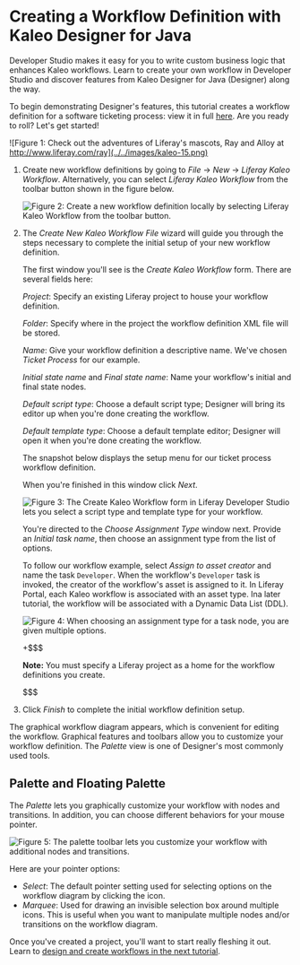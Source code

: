 # Creating a Workflow Definition with Kaleo Designer for Java [](id=creating-a-workflow-definition-with-kaleo-designer-for-java)

Developer Studio makes it easy for you to write custom business logic that
enhances Kaleo workflows. Learn to create your own workflow in Developer Studio
and discover features from Kaleo Designer for Java (Designer) along the way.

To begin demonstrating Designer's features, this tutorial creates a workflow
definition for a software ticketing process: view it in full
[here](https://www.github.com/liferay/liferay-docs/blob/6.2.x/develop/tutorials/code/workflow-defs/ticket-process.xml).
Are you ready to roll? Let's get started! 


![Figure 1: Check out the adventures of Liferay's mascots, Ray and Alloy at http://www.liferay.com/ray](../../images/kaleo-15.png)

1.  Create new workflow definitions by going to *File* &rarr; *New* &rarr;
    *Liferay Kaleo Workflow*. Alternatively, you can select *Liferay Kaleo
    Workflow* from the toolbar button shown in the figure below. 

    ![Figure 2: Create a new workflow definition locally by selecting *Liferay Kaleo Workflow* from the toolbar button.](../../images/kaleo-3.png)

2.  The *Create New Kaleo Workflow File* wizard will guide you through the steps
    necessary to complete the initial setup of your new workflow definition. 

    The first window you'll see is the *Create Kaleo Workflow* form. There are
    several fields here:  

    *Project*: Specify an existing Liferay project to house your workflow
    definition.  

    *Folder*: Specify where in the project the workflow definition XML file will
    be stored.

    *Name*: Give your workflow definition a descriptive name. We've chosen
    *Ticket Process* for our example. 

    *Initial state name* and *Final state name*: Name your workflow's initial
    and final state nodes.

    *Default script type*: Choose a default script type; Designer will bring
    its editor up when you're done creating the workflow.

    *Default template type*: Choose a default template editor; Designer will
    open it when you're done creating the workflow. 

    The snapshot below displays the setup menu for our
    ticket process workflow definition.

    When you're finished in this window click *Next*. 
    
    ![Figure 3: The Create Kaleo Workflow form in Liferay Developer Studio lets you select a script type and template type for your workflow.](../../images/kaleo-new-workflow-01.png)

    You're directed to the *Choose Assignment Type* window next.
    Provide an *Initial task name*, then choose an assignment type from the list
    of options.  
    
    To follow our workflow example, select *Assign to asset creator* and name
    the task `Developer`. When the workflow's `Developer` task is invoked, the
    creator of the workflow's asset is assigned to it. In Liferay Portal, each Kaleo
    workflow is associated with an asset type. Ina later tutorial, the workflow will
    be associated with a Dynamic Data List (DDL). 

    ![Figure 4: When choosing an assignment type for a task node, you are given multiple options.](../../images/kaleo-4.png)

    +$$$

    **Note:** You must specify a Liferay project as a home for the workflow
    definitions you create. 

    $$$

3.  Click *Finish* to complete the initial workflow definition setup. 

<!--This type of instruction, in step 2, with heirarchical steps actually looks
bad in my Markdown plugin for Jedit; very crammed -->

The graphical workflow diagram appears, which is convenient for editing the
workflow. Graphical features and toolbars allow you to customize your workflow
definition. The *Palette* view is one of Designer's most commonly used tools.

## Palette and Floating Palette [](id=palette-and-floating-palette)

The *Palette* lets you graphically customize your workflow with nodes and
transitions. In addition, you can choose different behaviors for your mouse
pointer. 

![Figure 5: The palette toolbar lets you customize your workflow with additional nodes and transitions.](../../images/kaleo-6.png)

Here are your pointer options: 

- *Select*: The default pointer setting used for selecting options on the
  workflow diagram by clicking the icon. 
- *Marquee*: Used for drawing an invisible selection box around multiple icons.
  This is useful when you want to manipulate multiple nodes and/or transitions
  on the workflow diagram. 

Once you've created a project, you'll want to start really fleshing it out.
Learn to [design and create workflows in the next tutorial](/develop/tutorials/-/knowledge_base/6-2/designing-a-kaleo-workflow-definition).

<!-- ## Related Topics -->
